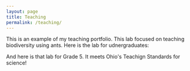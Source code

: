 ```yaml
---
layout: page
title: Teaching
permalink: /teaching/
---
```


This is an example of my teaching portfolio. This lab focused on teaching biodiversity using ants.
Here is the lab for udnergraduates:
<object data="../pdfs/Bio2260-AntBiodiversitylab-2024-04-16.pdf" width="1000" height="1000" type='application/pdf'></object>

And here is that lab for Grade 5. It meets Ohio's Teachign Standards for science!
<object data="../pdfs/Grade5-AntBiodiversitylab-2024-04-16.pdf" width="1000" height="1000" type='application/pdf'></object>